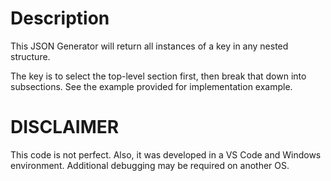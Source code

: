 # Description
This JSON Generator will return all instances of a key in any nested structure.

The key is to select the top-level section first, then break that down into subsections. See the example provided for implementation example.

# DISCLAIMER
This code is not perfect. Also, it was developed in a VS Code and Windows environment. Additional debugging may be required on another OS.
